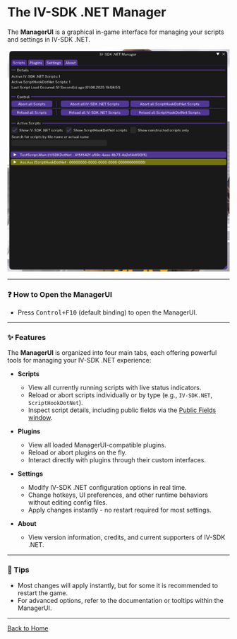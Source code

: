 # The IV-SDK .NET Manager

The **ManagerUI** is a graphical in-game interface for managing your scripts and settings in IV-SDK .NET.

<img src="Images/ManagerUI.png" alt="ManagerUI" width="760"/>

---

### ❓ How to Open the ManagerUI

- Press <kbd>Control+F10</kbd> (default binding) to open the ManagerUI.

---

### ✨ Features
The **ManagerUI** is organized into four main tabs, each offering powerful tools for managing your IV-SDK .NET experience:

- **Scripts**  
  - View all currently running scripts with live status indicators.
  - Reload or abort scripts individually or by type (e.g., `IV-SDK.NET`, `ScriptHookDotNet`).
  - Inspect script details, including public fields via the [Public Fields window](Developer/Public-Fields-Window.md).

- **Plugins**  
  - View all loaded ManagerUI-compatible plugins.
  - Reload or abort plugins on the fly.
  - Interact directly with plugins through their custom interfaces.

- **Settings**  
  - Modify IV-SDK .NET configuration options in real time.
  - Change hotkeys, UI preferences, and other runtime behaviors without editing config files.
  - Apply changes instantly - no restart required for most settings.

- **About**  
  - View version information, credits, and current supporters of IV-SDK .NET.

---

### 📝 Tips

- Most changes will apply instantly, but for some it is recommended to restart the game.
- For advanced options, refer to the documentation or tooltips within the ManagerUI.

---

[Back to Home](Home.md)
